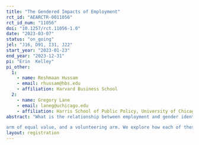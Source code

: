 ```yaml
---
title: "The Gendered Impacts of Employment"
rct_id: "AEARCTR-0011056"
rct_id_num: "11056"
doi: "10.1257/rct.11056-1.0"
date: "2023-03-07"
status: "on_going"
jel: "J16, D91, I31, J22"
start_year: "2023-01-23"
end_year: "2023-12-31"
pi: "Erin  Kelley"
pi_other:
  1:
    - name: Reshmaan Hussam
    - email: rhussam@hbs.edu
    - affiliation: Harvard Business School
  2:
    - name: Gregory Lane
    - email: laneg@uchicago.edu
    - affiliation: Harris School of Public Policy, University of Chicago
abstract: "What is the relationship between employment and gender identity? We study this question in the context of the Rohingya refugee camps, the largest refugee camps in the world, and a setting in which pervasive unemployment and strong gender norms mark daily refugee experience. We involve 2520 individuals in a field experiment with four arms: a control arm, a weekly cash arm, and an employment
arm of equal value, and a volunteering arm. We explore how each of these interventions ultimately affects psycho-social wellbeing through their impacts on individuals' engagement of self (self worth, purpose), engagement with their partner (intra-household decision making, bargaining and intimate partner violence), and engagement with the outside world (sociability). By disentangling the key components of employment into receiving an income, performing a productive activity, and receiving an income for performing a productive activity, we are able to map the various dimensions of employment to distinct policy interventions, each with potentially distinct returns for males and females in our context. "
layout: registration
---
```


